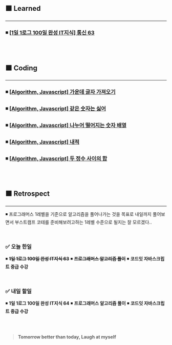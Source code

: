## ⬛ Learned 

---

### ◾ [[1일 1로그 100일 완성 IT지식] 통신 63](https://velog.io/@lilclown/1%EC%9D%BC-1%EB%A1%9C%EA%B7%B8-100%EC%9D%BC-%EC%99%84%EC%84%B1-IT%EC%A7%80%EC%8B%9D-%ED%86%B5%EC%8B%A0-63)

<br><br>

## ⬛ Coding

---

### ◾ [[Algorithm, Javascript] 가운데 글자 가져오기](https://velog.io/@lilclown/Algorithm-Javascript-%EA%B0%80%EC%9A%B4%EB%8D%B0-%EA%B8%80%EC%9E%90-%EA%B0%80%EC%A0%B8%EC%98%A4%EA%B8%B0)

### ◾ [[Algorithm, Javascript] 같은 숫자는 싫어](https://velog.io/@lilclown/Algorithm-Javascript-%EA%B0%99%EC%9D%80-%EC%88%AB%EC%9E%90%EB%8A%94-%EC%8B%AB%EC%96%B4)

### ◾ [[Algorithm, Javascript] 나누어 떨어지는 숫자 배열](https://velog.io/@lilclown/Algorithm-Javascript-%EB%82%98%EB%88%84%EC%96%B4-%EB%96%A8%EC%96%B4%EC%A7%80%EB%8A%94-%EC%88%AB%EC%9E%90-%EB%B0%B0%EC%97%B4)

### ◾ [[Algorithm, Javascript] 내적](https://velog.io/@lilclown/Algorithm-Javascript-%EB%82%B4%EC%A0%81)

### ◾ [[Algorithm, Javascript] 두 정수 사이의 합](https://velog.io/@lilclown/Algorithm-Javascript-%EB%91%90-%EC%A0%95%EC%88%98-%EC%82%AC%EC%9D%B4%EC%9D%98-%ED%95%A9)

<br><br>

## ⬛ Retrospect

---

◾ 프로그래머스 1레벨을 기준으로 알고리즘을 풀어나가는 것을 목표로 내일까지 풀어보면서 부스트캠프 코테를 준비해보려고하는 1레벨 수준으로 될지는 잘 모르겠다..

<br>

### ✅ 오늘 한일

◾ ~~**1일 1로그 100일 완성 IT지식 63**~~
◾ ~~**프로그래머스 알고리즘 풀이**~~
◾ **코드잇 자바스크립트 중급 수강**

<br>

### ✅ 내일 할일

◾ **1일 1로그 100일 완성 IT지식 64**
◾ **프로그래머스 알고리즘 풀이**
◾ **코드잇 자바스크립트 중급 수강**

<br><br>

> **Tomorrow better than today, Laugh at myself**
